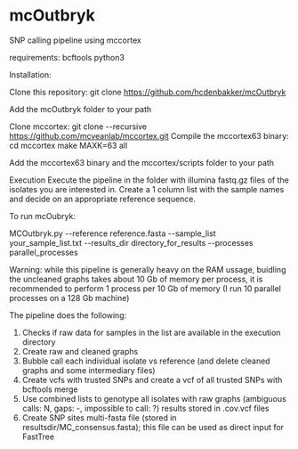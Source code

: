 # mcOutbryk
SNP calling pipeline using mccortex

requirements:
bcftools
python3

Installation:

Clone this repository:
git clone https://github.com/hcdenbakker/mcOutbryk

Add the mcOutbryk folder to your path

Clone mccortex:
git clone --recursive https://github.com/mcveanlab/mccortex.git
Compile the mccortex63 binary:
cd mccortex
make MAXK=63 all

Add the mccortex63 binary and the mccortex/scripts folder to your path 

Execution
Execute the pipeline in the folder with illumina fastq.gz files of the isolates you are interested in.
Create a 1 column list with the sample names and  decide on an appropriate reference sequence.

To run mcOubryk:

MCOutbryk.py --reference reference.fasta --sample_list your_sample_list.txt --results_dir directory_for_results --processes parallel_processes

Warning: while this pipeline is generally heavy on the RAM ussage, buidling the uncleaned graphs takes about 10 Gb of memory per process,
it is recommended to perform 1 process per 10 Gb of memory (I run 10 parallel processes on a 128 Gb machine) 

The pipeline does the following:
1. Checks if raw data for samples in the list are available in the execution directory 
2. Create raw and cleaned graphs
3. Bubble call each individual isolate vs reference (and delete cleaned graphs and some intermediary files)
4. Create vcfs with trusted SNPs and create a vcf of all trusted SNPs with bcftools merge
5. Use combined lists to genotype all isolates with raw graphs (ambiguous calls: N, gaps: -, impossible to call: ?)
  results stored in .cov.vcf files
6. Create SNP sites multi-fasta file (stored in resultsdir/MC_consensus.fasta); this file can be used as direct input for FastTree

